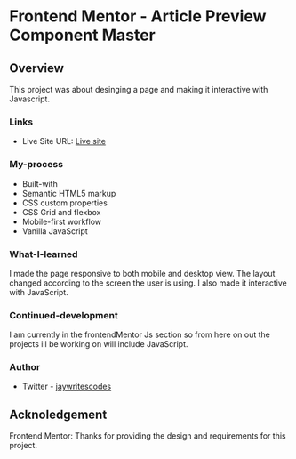 # Frontend Mentor - Article Preview Component Master

## Overview
This project was about desinging a page and making it interactive with Javascript.

### Links
- Live Site URL: [Live site](https://jonathanudeh.github.io/article-preview-component/)

### My-process
- Built-with
- Semantic HTML5 markup
- CSS custom properties
- CSS Grid and flexbox
- Mobile-first workflow
- Vanilla JavaScript

### What-I-learned
I made the page responsive to both mobile and desktop view. The layout changed according to the screen the user is using. I also made it interactive with JavaScript.

### Continued-development
I am currently in the frontendMentor Js section so from here on out the projects ill be working on will include JavaScript.

### Author
- Twitter - [jaywritescodes](https://x.com/jaywritescodes)

## Acknoledgement
Frontend Mentor: Thanks for providing the design and requirements for this project.